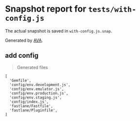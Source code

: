 # Snapshot report for `tests/with-config.js`

The actual snapshot is saved in `with-config.js.snap`.

Generated by [AVA](https://ava.li).

## add config

> Generated files

    [
      'Gemfile',
      'config/env.development.js',
      'config/env.emulator.js',
      'config/env.production.js',
      'config/env.staging.js',
      'config/index.js',
      'fastlane/Fastfile',
      'fastlane/Pluginfile',
    ]

